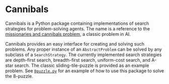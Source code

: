 [1]: https://en.wikipedia.org/wiki/Missionaries_and_cannibals_problem

# Cannibals

Cannibals is a Python package containing implementations of search strategies for problem-solving agents. The name is
a reference to the [missionaries and cannibals problem][1], a classic problem in AI.

Cannibals provides an easy interface for creating and solving such problems. Any proper instance of an `AbstractProblem`
can be solved by any subclass of a `SearchStrategy`. The currently implemented search strategies are depth-first search,
breadth-first search, uniform-cost search, and A-star search. The classic sliding-tile-puzzle is provided as an example
problem. See [`8puzzle.py`](examples/8puzzle.py) for an example of how to use this package to solve the 8-puzzle.
